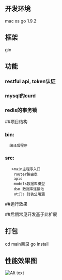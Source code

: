 ## 开发环境
   mac os
   go 1.9.2
## 框架
   gin

## 功能
  ### restful api, token认证
  ### mysql的curd
  ### redis的事务锁

##项目结构
  ### bin:
      编译后程序
  ### src:
       >main主程序入口
        router路由表
        apis
        models数据库模型
        dsn 数据库连接池
        utils 封装公用涵

##运行效果


##后期常见开发基于此扩展

## 打包
   cd main目录
   go install

## 性能效果图
![Alt text](http://dl2.iteye.com/upload/attachment/0128/0163/92043143-03cc-32ac-b6ce-359e34181794.png)
